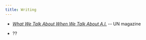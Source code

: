 ```yaml
---
title: Writing
---
```


* [*What We Talk About When We Talk About A.I.*](https://unprojects.org.au/article/what-we-talk-about-when-we-talk-about-ai/) -- UN magazine

* ??